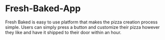# Fresh-Baked-App
Fresh Baked is easy to use platform that makes the pizza creation process simple. Users can simply press a button and customize their pizza however they like and have it shipped to their door within an hour. 
